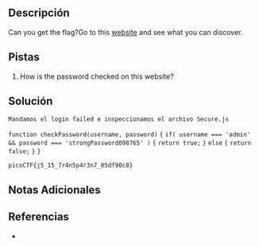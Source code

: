 ## Descripción

Can you get the flag?Go to this [website](http://saturn.picoctf.net:59853/) and see what you can discover.
## Pistas

1. How is the password checked on this website?

## Solución

`Mandamos el login failed e inspeccionamos el archivo Secure.js`

`function checkPassword(username, password)`
`{`
  `if( username === 'admin' && password === 'strongPassword098765' )`
  `{`
    `return true;`
  `}`
  `else`
  `{`
    `return false;`
  `}`
`}`

`picoCTF{j5_15_7r4n5p4r3n7_05df90c8}`
## Notas Adicionales



## Referencias
- 

